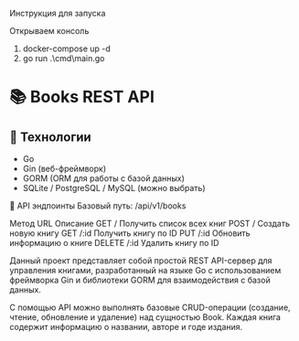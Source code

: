 Инструкция для запуска

Открываем консоль

1. docker-compose up -d
2. go run .\cmd\main.go


# 📚 Books REST API

## 🔧 Технологии

- Go
- Gin (веб-фреймворк)
- GORM (ORM для работы с базой данных)
- SQLite / PostgreSQL / MySQL (можно выбрать)


📘 API эндпоинты
Базовый путь: /api/v1/books

Метод	URL	Описание
GET	/	Получить список всех книг
POST	/	Создать новую книгу
GET	/:id	Получить книгу по ID
PUT	/:id	Обновить информацию о книге
DELETE	/:id	Удалить книгу по ID


Данный проект представляет собой простой REST API-сервер для управления книгами, разработанный на языке Go с использованием фреймворка Gin и библиотеки GORM для взаимодействия с базой данных.

С помощью API можно выполнять базовые CRUD-операции (создание, чтение, обновление и удаление) над сущностью Book. Каждая книга содержит информацию о названии, авторе и годе издания.